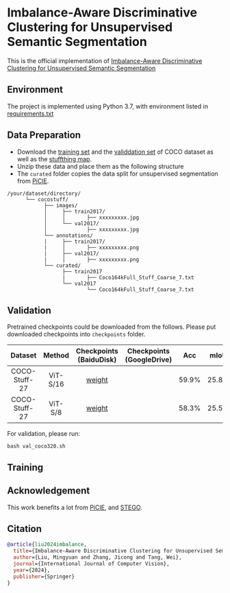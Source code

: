 # Imbalance-Aware Discriminative Clustering for Unsupervised Semantic Segmentation

This is the official implementation of [Imbalance-Aware Discriminative Clustering for Unsupervised Semantic Segmentation](https://link.springer.com/article/10.1007/s11263-024-02083-x)

## Environment
The project is implemented using Python 3.7, with environment listed in [requirements.txt](https://github.com/MY-LIU100101/IDDC/blob/main/requirements.txt "requirements.txt")


## Data Preparation
- Download the [training set](http://images.cocodataset.org/zips/train2017.zip) and the [validdation set](http://images.cocodataset.org/zips/val2017.zip) of COCO dataset as well as the [stuffthing map](http://calvin.inf.ed.ac.uk/wp-content/uploads/data/cocostuffdataset/stuffthingmaps_trainval2017.zip).
- Unzip these data and place them as the following structure
- The `curated` folder copies the data split for unsupervised segmentation from [PiCIE](https://github.com/janghyuncho/PiCIE).
~~~
/your/dataset/directory/
      └── cocostuff/
            ├── images/
            │     ├── train2017/
            │     │       ├── xxxxxxxxx.jpg
            │     └── val2017/
            │             ├── xxxxxxxxx.jpg
            └── annotations/
            |     ├── train2017/
            |     │       ├── xxxxxxxxx.png
            |     ├── val2017/
            |     │       ├── xxxxxxxxx.png
            └── curated/
                  ├── train2017
                  |       ├── Coco164kFull_Stuff_Coarse_7.txt
                  └── val2017
	                      └── Coco164kFull_Stuff_Coarse_7.txt

~~~
## Validation
Pretrained checkpoints could be downloaded from the follows. Please put downloaded checkpoints into `checkpoints` folder.

Dataset | Method |Checkpoints (BaiduDisk) | Checkpoints (GoogleDrive) | Acc| mIoU|
|:------: |:------: |:------:|:------:|:------:|:------: |
|COCO-Stuff-27|ViT-S/16|[weight](https://pan.baidu.com/s/1zix1_krJnCjuMSMQQhysFA?pwd=8fkh)||59.9%|25.8%|
|COCO-Stuff-27|ViT-S/8|[weight](https://pan.baidu.com/s/1tuL1dCD2mszdAC2lkRhowQ?pwd=bu24)||58.3%|25.5%|

For validation, please run:
~~~
bash val_coco320.sh
~~~
## Training

## Acknowledgement

This work benefits a lot from [PiCIE](https://github.com/janghyuncho/PiCIE), and [STEGO](https://github.com/mhamilton723/STEGO).

## Citation
```bibtex
@article{liu2024imbalance,
  title={Imbalance-Aware Discriminative Clustering for Unsupervised Semantic Segmentation},
  author={Liu, Mingyuan and Zhang, Jicong and Tang, Wei},
  journal={International Journal of Computer Vision},
  year={2024},
  publisher={Springer}
}
```
